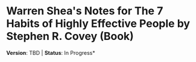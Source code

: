# Warren Shea's Notes for The 7 Habits of Highly Effective People by Stephen R. Covey (Book)
**Version**: TBD | **Status**: In Progress*

